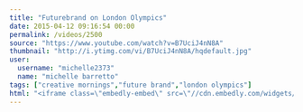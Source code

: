 ```yaml
---
title: "Futurebrand on London Olympics"
date: 2015-04-12 09:16:54 00:00
permalink: /videos/2500
source: "https://www.youtube.com/watch?v=B7UciJ4nN8A"
thumbnail: "http://i.ytimg.com/vi/B7UciJ4nN8A/hqdefault.jpg"
user:
  username: "michelle2373"
  name: "michelle barretto"
tags: ["creative mornings","future brand","london olympics"]
html: "<iframe class=\"embedly-embed\" src=\"//cdn.embedly.com/widgets/media.html?src=http%3A%2F%2Fwww.youtube.com%2Fembed%2FB7UciJ4nN8A%3Fwmode%3Dtransparent%26feature%3Doembed&wmode=transparent&url=https%3A%2F%2Fwww.youtube.com%2Fwatch%3Fv%3DB7UciJ4nN8A&image=http%3A%2F%2Fi.ytimg.com%2Fvi%2FB7UciJ4nN8A%2Fhqdefault.jpg&key=daaebf4d9cdd46779200162d0ca86e20&type=text%2Fhtml&schema=youtube\" width=\"854\" height=\"480\" scrolling=\"no\" frameborder=\"0\" allowfullscreen></iframe>"
---
```


